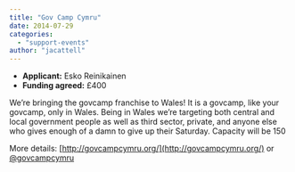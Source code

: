 ```yaml
---
title: "Gov Camp Cymru"
date: 2014-07-29
categories: 
  - "support-events"
author: "jacattell"
---
```


- **Applicant:** Esko Reinikainen
- **Funding agreed:** £400

We’re bringing the govcamp franchise to Wales! It is a govcamp, like your govcamp, only in Wales. Being in Wales we’re targeting both central and local government people as well as third sector, private, and anyone else who gives enough of a damn to give up their Saturday. Capacity will be 150

More details: [http://govcampcymru.org/](http://govcampcymru.org/) or [@govcampcymru](https://twitter.com/govcampcymru)
